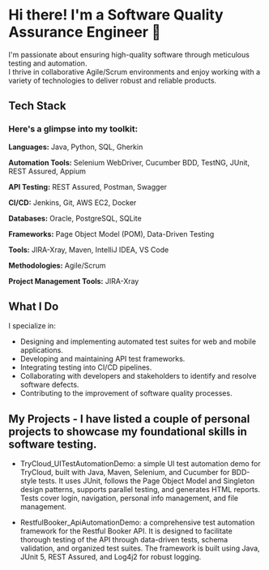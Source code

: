 # Hi there! I'm a Software Quality Assurance Engineer 👋

I'm passionate about ensuring high-quality software through meticulous testing and automation.  
I thrive in collaborative Agile/Scrum environments and enjoy working with a variety of technologies to deliver robust and reliable products.

## Tech Stack

### Here's a glimpse into my toolkit:

  **Languages:** Java, Python, SQL, Gherkin
  
  **Automation Tools:** Selenium WebDriver, Cucumber BDD, TestNG, JUnit, REST Assured, Appium
  
  **API Testing:** REST Assured, Postman, Swagger
  
  **CI/CD:** Jenkins, Git, AWS EC2, Docker
  
  **Databases:** Oracle, PostgreSQL, SQLite
  
  **Frameworks:** Page Object Model (POM), Data-Driven Testing
  
  **Tools:** JIRA-Xray, Maven, IntelliJ IDEA, VS Code
  
  **Methodologies:** Agile/Scrum
  
  **Project Management Tools:** JIRA-Xray

## What I Do

I specialize in:

* Designing and implementing automated test suites for web and mobile applications.
* Developing and maintaining API test frameworks.
* Integrating testing into CI/CD pipelines.
* Collaborating with developers and stakeholders to identify and resolve software defects.
* Contributing to the improvement of software quality processes.


## My Projects - I have listed a couple of personal projects to showcase my foundational skills in software testing. 

* TryCloud_UITestAutomationDemo: a simple UI test automation demo for TryCloud, built with Java, Maven, Selenium, and Cucumber for BDD-style tests. It uses JUnit, follows the Page Object Model and Singleton design patterns, supports parallel testing, and generates HTML reports. Tests cover login, navigation, personal info management, and file management.
  
* RestfulBooker_ApiAutomationDemo: a comprehensive test automation framework for the Restful Booker API. It is designed to facilitate thorough testing of the API through data-driven tests, schema validation, and organized test suites. The framework is built using Java, JUnit 5, REST Assured, and Log4j2 for robust logging.
